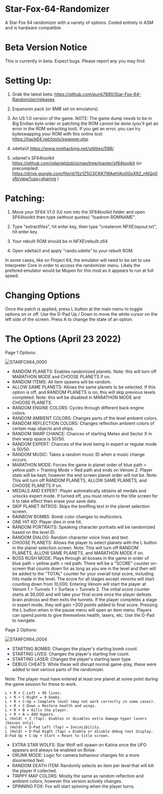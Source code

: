 # Star-Fox-64-Randomizer
A Star Fox 64 randomizer with a variety of options. Coded entirely in ASM and is hardware compatible.
# Beta Version Notice
This is currently in beta. Expect bugs. Please report any you may find.
# Setting Up:

1. Grab the latest beta: https://github.com/punk7890/Star-Fox-64-Randomizer/releases

2. Expansion pack (or 8MB set on emulators).

3. An US 1.0 version of the game. NOTE: The game dump *needs* to be in Big Endian byte order or patching the ROM cannot be done (you'll get an error in the ROM extracting tool). If you get an error, you can try byteswapping your ROM with this online tool: https://hack64.net/tools/swapper.php

4. xdeltaUI https://www.romhacking.net/utilities/598/

5. xdaniel's SF64toolkit https://github.com/xdanieldzd/ozmav/tree/master/sf64toolkit (or precompiled: https://drive.google.com/file/d/1Sz1Z5G3CKK7WAetVAo0GxX92_nNQn0sN/view?usp=sharing )


# Patching:

1. Move your SF64 V1.0 (U) rom into the SF64toolkit folder and open SF64toolkit then type (without quotes) "loadrom ROMNAME".

2. Type "extractfiles", hit enter key, then type "createrom NFXE\layout.txt", hit enter key.

3. Your rebuilt ROM should be in NFXE\rebuilt.z64

4. Open xdeltaUI and apply "rando.xdelta" to your rebuilt ROM.

In some cases, like on Project 64, the emulator will need to be set to use Interpreter Core in order to access the randomizer menu. Likely the prefered emulator would be Mupen for this mod as it appears to run at full speed.
# Changing Options
Once the patch is applied, press L button at the main menu to toggle options on or off. Use the D-Pad Up / Down to move the white cursor on the left side of the screen. Press A to change the state of an option.
# The Options (April 23 2022)

Page 1 Options:

![STARFOX64_0000](https://user-images.githubusercontent.com/90301698/165075452-478e0a64-df55-4002-bc80-a70ca15cba74.png)


* RANDOM PLANETS: Enables randomized planets. Note: this will turn off MARATHON MODE and CHOOSE PLANETS if on.
* RANDOM ITEMS: All item spawns will be random.
* ALLOW SAME PLANETS: Allows the same planets to be selected. If this option is off, and RANDOM PLANETS is on, this will skip previous levels completed. Note: this will be disabled in MARATHON MODE and CHOOSE PLANETS.
* RANDOM ENGINE COLORS: Cycles through different back engine colors.
* RANDOM AMBIENT COLORS: Changes parts of the level ambient colors.
* RANDOM REFLECTION COLORS: Changes reflection ambient colors of certain map objects and ships.
* RANDOM WARP CHANCE: Chances of starting Meteo and Sector X in their warp space is 50/50.
* RANDOM EXPERT: Chances of the level being in expert or regular mode is 50/50.
* RANDOM MUSIC: Takes a random music ID when a music change occurs.
* MARATHON MODE: Forces the game in planet order of blue path > yellow path > Training Mode > Red path and ends on Venom 2. Player stats will be kept, however the end screen planet order will not be. Note: This will turn off RANDOM PLANETS, ALLOW SAME PLANETS, and CHOOSE PLANETS if on.
* MEDALS AND EXPERT: Player automatically obtains all medals and unlocks expert mode. If turned off, you must return to the title screen for it to take effect then erase your save data.
* SKIP PLANET INTROS: Skips the breiffing text in the planet selection screen.
* RAINBOW BOMBS: Bomb color changes to multicolors.
* ONE HIT KO: Player dies in one hit.
* RANDOM PORTRAITS: Speaking character portraits will be randomized based on the level ID.
* RANDOM DIALOG: Random character voice lines and text.
* CHOOSE PLANETS: Allows the player to select planets with the L button in the planet selection screen. Note: This will turn off RANDOM PLANETS, ALLOW SAME PLANETS, and MARATHON MODE if on.
* BOSS RUSH MODE: Plays through all bosses in the game in order of blue path > yellow path > red path. There will be a "SCORE" counter on-screen that counts down for as long as you are in the level and then will be added to the "TOTAL" counter for your overall total score, including hits made in the level. The score for all stages except venoms will start counting down from 10,000. Entering Venom will start the player at Venom 1 > Tunnels 1 > Surface > Tunnels 2. The initial score counter starts at 30,000 and will take your final score once the player defeats brain andross and then exits the tunnels. If the player completes a stage in expert mode, they will gain +200 points added to final score. Pressing the L button when in the pause menu will open an item menu. Players can spend points to give themselves health, lasers, etc. Use the D-Pad to navigate.

Page 2 Options:

![STARFOX64_0004](https://user-images.githubusercontent.com/90301698/165075583-c330b0a6-4e96-4553-ad5a-37bccacc5850.png)


* STARTING BOMBS: Changes the player's starting bomb count.
* STARTING LIVES: Changes the player's starting live count.
* STARTING LASER: Changes the player's starting laser type.
* DEBUG CHEATS: While these will disrupt normal game-play, these were added to test various parts of the randomizer.

Note: The player must have entered at least one planet at some point during the game session for these to work.

    L + R + C-Left = 99 lives.
    L + R + C-Right = 9 bombs.
    L + R + C-Up = Complete level (may not work correctly in some cases).
    L + R + C-Down = Restore health and wings.
    L + R + B = Kills the player.
    L + R + A = Add Hypers.
    L (Hold) + Z (Tap): Enables or disables extra damage hyper lasers (bosses only).
    L (Hold) + D-Pad Left (Tap) = Invincibility.
    L (Hold) + D-Pad Right (Tap) = Enable or disable debug text display.
    D-Pad Up + C-Up + Start = Reset to title screen.
   
* EXTRA STAR WOLFS: Star Wolf will spawn on Katina once the UFO appears and always be enabled on Bolse.
* DRUNK MODE: Logic for camera behaviour changes for a more disoriented feel.
* RANDOM DEATH ITEM: Randomly selects an item per level that will kill the player if collected.
* TRIPPY MAP COLORS: Mostly the same as random reflection and ambient colors, however this version actively changes.
* SPINNING FOX: Fox will start spinning when the player turns.
